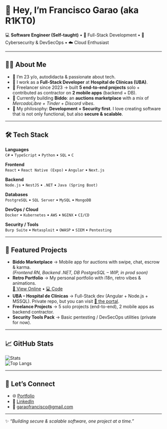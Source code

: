 # 👋 Hey, I’m Francisco Garao (aka R1KT0)

💻 **Software Engineer (Self-taught)** • 🚀 Full-Stack Development • 🔐 Cybersecurity & DevSecOps • ☁️ Cloud Enthusiast

---

## 🧑‍💻 About Me
- 🔹 I’m 23 y/o, autodidacta & passionate about tech.  
- 🔹 I work as a **Full-Stack Developer** at **Hospital de Clínicas (UBA)**.  
- 🔹 Freelancer since 2023 → built **5 end-to-end projects** solo + contributed as contractor on **2 mobile apps** (backend + DB).  
- 🔹 Currently building **Biddo**: an **auctions marketplace** with a mix of *MercadoLibre + Tinder + Discord vibes*.  
- 🔹 My philosophy: **Development + Security first**. I love creating software that is not only functional, but also **secure & scalable**.  

---

## 🛠️ Tech Stack

**Languages**  
`C#` • `TypeScript` • `Python` • `SQL` • `C`

**Frontend**  
`React` • `React Native (Expo)` • `Angular` • `Next.js`

**Backend**  
`Node.js` • `NestJS` • `.NET` • `Java (Spring Boot)`

**Databases**  
`PostgreSQL` • `SQL Server` • `MySQL` • `MongoDB`

**DevOps / Cloud**  
`Docker` • `Kubernetes` • `AWS` • `NGINX` • `CI/CD`

**Security / Tools**  
`Burp Suite` • `Metasploit` • `OWASP` • `SIEM` • `Pentesting`

---

## 🌟 Featured Projects

- **Biddo Marketplace** → Mobile app for auctions with swipe, chat, escrow & karma.  
  *(Frontend RN, Backend .NET, DB PostgreSQL – WIP, in prod soon)*  
- **Retro Portfolio** → My personal portfolio with i18n, retro vibes & animations.  
  [🔗 View Online](https://fran.dev.example.com) • [💻 Code](https://github.com/R1KT0/portfolio)  
- **UBA – Hospital de Clínicas** → Full-Stack dev (Angular + Node.js + MSSQL). Private repo, but you can visit [🔗 the portal](https://portal.hospitaldeclinicas.uba.ar).  
- **Freelance Projects** → 5 solo projects (end-to-end), 2 mobile apps as backend contractor.  
- **Security Tools Pack** → Basic pentesting / DevSecOps utilities (private for now).  

---

## 📈 GitHub Stats

![Stats](https://github-readme-stats.vercel.app/api?username=R1KT0&show_icons=true&theme=radical)  
![Top Langs](https://github-readme-stats.vercel.app/api/top-langs/?username=R1KT0&layout=compact&theme=radical)

---

## 🤝 Let’s Connect

- 🌐 [Portfolio](https://fran.dev.example.com)  
- 💼 [LinkedIn](https://linkedin.com/in/francisco-garao)  
- 📧 garaofrancisco@gmail.com  

---

✨ *“Building secure & scalable software, one project at a time.”*
